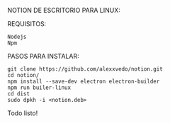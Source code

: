 NOTION DE ESCRITORIO PARA LINUX:

REQUISITOS: 

	Nodejs
	Npm

PASOS PARA INSTALAR:

	git clone https://github.com/alexxvedo/notion.git
	cd notion/
	npm install --save-dev electron electron-builder
	npm run builer-linux
	cd dist
	sudo dpkh -i <notion.deb>

Todo listo! 
